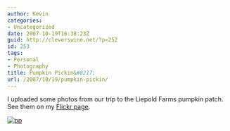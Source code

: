 ```yaml
---
author: Kevin
categories:
- Uncategorized
date: 2007-10-19T16:38:23Z
guid: http://cleverswine.net/?p=252
id: 253
tags:
- Personal
- Photography
title: Pumpkin Pickin&#8217;
url: /2007/10/19/pumpkin-pickin/
---
```


I uploaded some photos from our trip to the Liepold Farms pumpkin patch. See them on my [Flickr page](http://www.flickr.com/photos/cleverswine/).

[<img src="https://i2.wp.com/farm3.static.flickr.com/2075/1643014717_90cf1e00c4_m_d.jpg?w=840" alt="pp" data-recalc-dims="1" />](http://www.flickr.com/photos/cleverswine/)